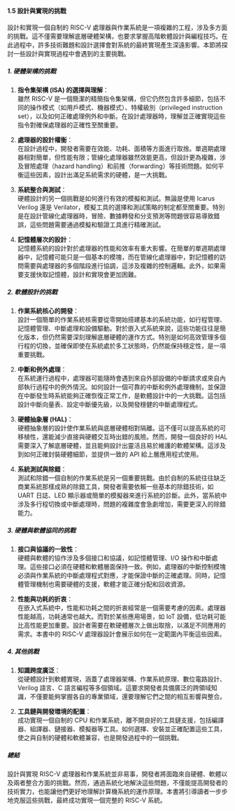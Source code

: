 #### 1.5 設計與實現的挑戰

設計和實現一個自制的 RISC-V 處理器與作業系統是一項複雜的工程，涉及多方面的挑戰。這不僅需要理解底層硬體架構，也要求掌握高階軟體設計與編程技巧。在此過程中，許多技術難題和設計選擇會對系統的最終實現產生深遠影響。本節將探討一些設計與實現過程中會遇到的主要挑戰。

##### 1. 硬體架構的挑戰

1. **指令集架構 (ISA) 的選擇與理解**：  
	雖然 RISC-V 是一個簡潔的精簡指令集架構，但它仍然包含許多細節，包括不同的操作模式（如用戶模式、機器模式）、特權級別（privileged instruction set），以及如何正確處理例外和中斷。在設計處理器時，理解並正確實現這些指令對確保處理器的正確性至關重要。

2. **處理器的設計權衡**：  
	在設計過程中，開發者需要在效能、功耗、面積等方面進行取捨。單週期處理器相對簡單，但性能有限；管線化處理器雖然效能更高，但設計更為複雜，涉及冒險處理（hazard handling）和前推（forwarding）等技術問題。如何平衡這些因素，設計出滿足系統需求的硬體，是一大挑戰。

3. **系統整合與測試**：  
	硬體設計的另一個挑戰是如何進行有效的模擬和測試。無論是使用 Icarus Verilog 還是 Verilator，模擬工具的選擇和測試策略的制定都至關重要。特別是在設計管線化處理器時，冒險、數據轉發和分支預測等問題很容易導致錯誤，這些問題需要通過模擬和驗證工具進行精確測試。

4. **記憶體層次的設計**：  
	記憶體系統的設計對於處理器的性能和效率有重大影響。在簡單的單週期處理器中，記憶體可能只是一個基本的模塊，而在管線化處理器中，對記憶體的訪問需要與處理器的多個階段進行協調，這涉及複雜的控制邏輯。此外，如果需要支援快取記憶體，設計和實現會更加困難。

##### 2. 軟體設計的挑戰

1. **作業系統核心的開發**：  
	設計一個簡單的作業系統核需要從零開始搭建基本的系統功能，如行程管理、記憶體管理、中斷處理和設備驅動。對於嵌入式系統來說，這些功能往往是簡化版本，但仍然需要深刻理解底層硬體的運作方式。特別是如何高效管理多個行程的切換，並確保即使在系統處於多工狀態時，仍然能保持穩定性，是一項重要挑戰。

2. **中斷和例外處理**：  
	在系統運行過程中，處理器可能隨時會遇到來自外部設備的中斷請求或來自內部執行過程中的例外情況。如何設計一個可靠的中斷和例外處理機制，並保證在中斷發生時系統能夠正確恢復正常工作，是軟體設計中的一大挑戰。這包括設計中斷向量表、設定中斷優先級，以及開發穩健的中斷處理程式。

3. **硬體抽象層 (HAL)**：  
	硬體抽象層的設計使作業系統與底層硬體相對隔離。這不僅可以提高系統的可移植性，還能減少直接與硬體交互時出錯的風險。然而，開發一個良好的 HAL 需要深入了解底層硬體，並且能夠設計出靈活且易於維護的軟體架構。這涉及到如何正確封裝硬體細節，並提供一致的 API 給上層應用程式使用。

4. **系統測試與除錯**：  
	測試和除錯一個自制的作業系統是另一個重要挑戰。由於自制的系統往往缺乏商業系統那樣成熟的除錯工具，開發者需要依賴一些基本的除錯技術，如 UART 日誌、LED 顯示器或簡單的模擬器來進行系統的診斷。此外，當系統中涉及多行程切換或中斷處理時，問題的複雜度會急劇增加，需要更深入的除錯能力。

##### 3. 硬體與軟體協同的挑戰

1. **接口與協議的一致性**：  
	硬體與軟體的協作涉及多個接口和協議，如記憶體管理、I/O 操作和中斷處理。這些接口必須在硬體和軟體層面保持一致。例如，處理器的中斷控制模塊必須與作業系統的中斷處理程式對應，才能保證中斷的正確處理。同時，記憶體管理機制也需要硬體的支援，軟體才能正確分配和回收資源。

2. **性能與功耗的折衷**：  
	在嵌入式系統中，性能和功耗之間的折衷經常是一個需要考慮的因素。處理器性能越高，功耗通常也越大。而對於某些應用場景，如 IoT 設備，低功耗可能比高性能更加重要。設計者需要在軟硬體層次上做出取捨，以滿足不同應用的需求。本書中的 RISC-V 處理器設計會展示如何在一定範圍內平衡這些因素。

##### 4. 其他挑戰

1. **知識跨度廣泛**：  
	從硬體設計到軟體實現，涵蓋了處理器架構、作業系統原理、數位電路設計、Verilog 語言、C 語言編程等多個領域。這要求開發者具備廣泛的跨領域知識，不僅要能夠掌握各自的專業領域，還要理解它們之間的相互影響與整合。

2. **工具鏈與開發環境的配置**：  
	成功實現一個自制的 CPU 和作業系統，離不開良好的工具鏈支援，包括編譯器、組譯器、鏈接器、模擬器等工具。如何選擇、安裝並正確配置這些工具，使之與自制的硬體和軟體兼容，也是開發過程中的一個挑戰。

##### 總結
設計與實現 RISC-V 處理器和作業系統並非易事，開發者將面臨來自硬體、軟體以及兩者整合方面的挑戰。然而，通過系統化地解決這些問題，不僅能提高開發者的技術實力，也能讓他們更好地理解計算機系統的運作原理。本書將引導讀者一步步地克服這些挑戰，最終成功實現一個完整的 RISC-V 系統。